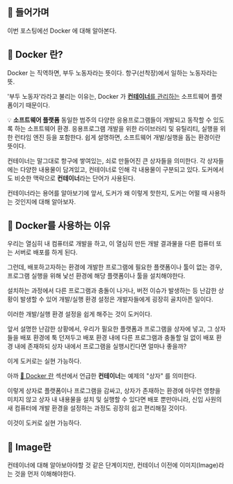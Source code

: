 ## 📢 들어가며

이번 포스팅에선 Docker 에 대해 알아본다.

## 🐋 Docker 란?

Docker 는 직역하면,
부두 노동자라는 뜻이다. 항구(선착장)에서 일하는 노동자라는 뜻.

'부두 노동자'라라고 불리는 이유는,
Docker 가 <u>**컨테이너**를 관리하는</u> 소프트웨어 플랫폼이기 때문이다.

💡 **소프트웨어 플랫폼**
동일한 범주의 다양한 응용프로그램들이 개발되고 동작할 수 있도록 하는 소프트웨어 환경.
응용프로그램 개발을 위한 라이브러리 및 유틸리티, 실행을 위한 런타임 엔진 등을 포함한다.
쉽게 설명하면, 소프트웨어 개발/실행을 돕는 환경이란 뜻이다.

컨테이너는 말그대로 항구에 쌓여있는, 쇠로 만들어진 큰 상자들을 의미한다.
각 상자들에는 다양한 내용물이 담겨있고, 컨테이너로 인해 각 내용물이 구분되고 있다.
도커에서도 비슷한 맥락으로 **컨테이너**라는 단어가 사용된다.

컨테이너라는 용어를 알아보기에 앞서,
도커가 왜 이렇게 핫한지,
도커는 어떨 때 사용하는 것인지에 대해 알아보자.

## 🐋 Docker를 사용하는 이유

우리는 열심히 내 컴퓨터로 개발을 하고,
이 열심히 만든 개발 결과물을 다른 컴퓨터 또는 서버로 배포를 하게 된다.

그런데,
배포하고자하는 환경에 개발한 프로그램에 필요한 플랫폼이나 툴이 없는 경우,
프로그램 실행을 위해 낯선 환경에 해당 플랫폼이나 툴을 설치해야한다.

설치하는 과정에서
다른 프로그램과 충돌이 나거나, 버전 이슈가 발생하는 등 난감한 상황이 발생할 수 있어
개발/실행 환경 설정은 개발자들에게 굉장히 골치아픈 일이다.

이러한 개발/실행 환경 설정을 쉽게 해주는 것이 도커이다.

앞서 설명한 난감한 상황에서,
우리가 필요한 플랫폼과 프로그램을 상자에 넣고,
그 상자들을 배포 환경에 툭 던져두고
배포 환경 내에 다른 프로그램과 충돌할 일 없이
배포 환경 내에 존재하되 상자 내에서 프로그램을 실행시킨다면
얼마나 좋을까?

이게 도커로는 실현 가능하다.

아까 [🐋 Docker 란](#🐋-docker-란) 섹션에서 언급한 **컨테이너**는
예제의 "상자" 를 의미한다.

이렇게 상자로 플랫폼이나 프로그램을 감싸고,
상자가 존재하는 환경에 아무런 영향을 미치지 않고
상자 내 내용물을 설치 및 실행할 수 있다면
배포 뿐만아니라, 신입 사원의 새 컴퓨터에 개발 환경을 설정하는 과정도
굉장히 쉽고 편리해질 것이다.

이것이 도커로 실현 가능하다.

## 🐋 Image란

컨테이너에 대해 알아보아야할 것 같은 단계이지만,
컨테이너 이전에 이미지(Image)라는 것을 먼저 이해해야한다.
